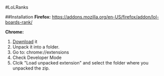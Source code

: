 #LoLRanks

##Installation
**Firefox:** https://addons.mozilla.org/en-US/firefox/addon/lol-boards-rank/

**Chrome:**
1. [Download](https://github.com/Nemin32/LoLRanks/archive/master.zip) it
2. Unpack it into a folder.
3. Go to: chrome://extensions
4. Check Developer Mode
5. Clcik "Load unpacked extension" and select the folder where you unpacked the zip.

